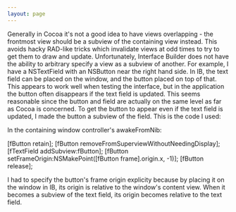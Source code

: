 ```yaml
---
layout: page
---
```


Generally in Cocoa it's not a good idea to have views overlapping - the frontmost view should be a subview of the containing view instead. This avoids hacky RAD-like tricks which invalidate views at odd times to try to get them to draw and update. Unfortunately, Interface Builder does not have the ability to arbitrary specify a view as a subview of another. For example, I have a NSTextField with an NSButton near the right hand side. In IB, the text field can be placed on the window, and the button placed on top of that. This appears to work well when testing the interface, but in the application the button often disappears if the text field is updated. This seems reasonable since the button and field are actually on the same level as far as Cocoa is concerned. To get the button to appear even if the text field is updated, I made the button a subview of the field. This is the code I used:

In the containing window controller's     awakeFromNib:
    
  [fButton retain];
  [fButton removeFromSuperviewWithoutNeedingDisplay];
  [fTextField addSubview:fButton];
  [fButton setFrameOrigin:NSMakePoint([fButton frame].origin.x, -1)];
  [fButton release];


I had to specify the button's frame origin explicity because by placing it on the window in IB, its origin is relative to the window's content view. When it becomes a subview of the text field, its origin becomes relative to the text field.
